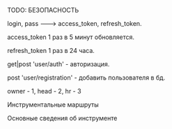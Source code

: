 TODO: БЕЗОПАСНОСТЬ

login, pass ---> access_token, refresh_token.

access_token 1 раз в 5 минут обновляется.

refresh_token 1 раз в 24 часа.

get|post 'user/auth' - авторизация.

post 'user/registration' - добавить пользователя в бд.

owner - 1, head - 2, hr - 3

Инструментальные маршруты

Основные сведения об инструменте